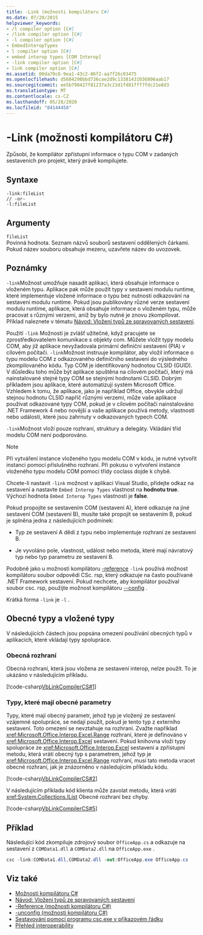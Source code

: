```yaml
---
title: -Link (možnosti kompilátoru C#)
ms.date: 07/20/2015
helpviewer_keywords:
- /l compiler option [C#]
- /link compiler option [C#]
- -l compiler option [C#]
- EmbedInteropTypes
- l compiler option [C#]
- embed interop types [COM Interop]
- -link compiler option [C#]
- link compiler option [C#]
ms.assetid: 00da70c6-9ea1-43c2-86f2-aa7f26c03475
ms.openlocfilehash: d5684298bbd736cae2d9c13381431036806aab17
ms.sourcegitcommit: ee5b798427f81237a3c23d1fd81fff7fdc21e8d3
ms.translationtype: MT
ms.contentlocale: cs-CZ
ms.lasthandoff: 05/28/2020
ms.locfileid: "84144458"
---
```

# <a name="-link-c-compiler-options"></a>-Link (možnosti kompilátoru C#)
Způsobí, že kompilátor zpřístupní informace o typu COM v zadaných sestaveních pro projekt, který právě kompilujete.

## <a name="syntax"></a>Syntaxe

```console
-link:fileList
// -or-
-l:fileList
```

## <a name="arguments"></a>Argumenty
 `fileList`  
 Povinná hodnota. Seznam názvů souborů sestavení oddělených čárkami. Pokud název souboru obsahuje mezeru, uzavřete název do uvozovek.

## <a name="remarks"></a>Poznámky
 `-link`Možnost umožňuje nasadit aplikaci, která obsahuje informace o vloženém typu. Aplikace pak může použít typy v sestavení modulu runtime, které implementuje vložené informace o typu bez nutnosti odkazování na sestavení modulu runtime. Pokud jsou publikovány různé verze sestavení modulu runtime, aplikace, která obsahuje informace o vloženém typu, může pracovat s různými verzemi, aniž by bylo nutné je znovu zkompilovat. Příklad naleznete v tématu [Návod: Vložení typů ze spravovaných sestavení](../../../standard/assembly/embed-types-visual-studio.md).

 Použití `-link` Možnosti je zvlášť užitečné, když pracujete se zprostředkovatelem komunikace s objekty com. Můžete vložit typy modelu COM, aby již aplikace nevyžadovala primární definiční sestavení (PIA) v cílovém počítači. `-link`Možnost instruuje kompilátor, aby vložil informace o typu modelu COM z odkazovaného definičního sestavení do výsledného zkompilovaného kódu. Typ COM je identifikovaný hodnotou CLSID (GUID). V důsledku toho může být aplikace spuštěna na cílovém počítači, který má nainstalované stejné typy COM se stejnými hodnotami CLSID. Dobrým příkladem jsou aplikace, které automatizují systém Microsoft Office. Vzhledem k tomu, že aplikace, jako je například Office, obvykle udržují stejnou hodnotu CLSID napříč různými verzemi, může vaše aplikace používat odkazované typy COM, pokud je v cílovém počítači nainstalováno .NET Framework 4 nebo novější a vaše aplikace používá metody, vlastnosti nebo události, které jsou zahrnuty v odkazovaných typech COM.

 `-link`Možnost vloží pouze rozhraní, struktury a delegáty. Vkládání tříd modelu COM není podporováno.

> [!NOTE]
> Při vytváření instance vloženého typu modelu COM v kódu, je nutné vytvořit instanci pomocí příslušného rozhraní. Při pokusu o vytvoření instance vloženého typu modelu COM pomocí třídy coclass dojde k chybě.

 Chcete-li nastavit `-link` možnost v aplikaci Visual Studio, přidejte odkaz na sestavení a nastavte `Embed Interop Types` vlastnost na **hodnotu true**. Výchozí hodnota `Embed Interop Types` vlastnosti je **false**.

 Pokud propojíte se sestavením COM (sestavení A), které odkazuje na jiné sestavení COM (sestavení B), musíte také propojit se sestavením B, pokud je splněna jedna z následujících podmínek:

- Typ ze sestavení A dědí z typu nebo implementuje rozhraní ze sestavení B.

- Je vyvoláno pole, vlastnost, událost nebo metoda, které mají návratový typ nebo typ parametru ze sestavení B.

 Podobně jako u možnosti kompilátoru [-reference](./reference-compiler-option.md) `-link` používá možnost kompilátoru soubor odpovědí CSc. rsp, který odkazuje na často používané .NET Framework sestavení. Pokud nechcete, aby kompilátor používal soubor csc. rsp, použijte možnost kompilátoru [--config](./noconfig-compiler-option.md) .

 Krátká forma `-link` je `-l` .

## <a name="generics-and-embedded-types"></a>Obecné typy a vložené typy
 V následujících částech jsou popsána omezení používání obecných typů v aplikacích, které vkládají typy spolupráce.

### <a name="generic-interfaces"></a>Obecná rozhraní
 Obecná rozhraní, která jsou vložena ze sestavení interop, nelze použít. To je ukázáno v následujícím příkladu.

 [!code-csharp[VbLinkCompilerCS#1](~/samples/snippets/csharp/VS_Snippets_VBCSharp/vblinkcompilercs/cs/program.cs#1)]

### <a name="types-that-have-generic-parameters"></a>Typy, které mají obecné parametry
 Typy, které mají obecný parametr, jehož typ je vložený ze sestavení vzájemné spolupráce, se nedají použít, pokud je tento typ z externího sestavení. Toto omezení se nevztahuje na rozhraní. Zvažte například <xref:Microsoft.Office.Interop.Excel.Range> rozhraní, které je definováno v <xref:Microsoft.Office.Interop.Excel> sestavení. Pokud knihovna vloží typy spolupráce ze <xref:Microsoft.Office.Interop.Excel> sestavení a zpřístupní metodu, která vrátí obecný typ s parametrem, jehož typ je <xref:Microsoft.Office.Interop.Excel.Range> rozhraní, musí tato metoda vracet obecné rozhraní, jak je znázorněno v následujícím příkladu kódu.

[!code-csharp[VbLinkCompilerCS#2](~/samples/snippets/csharp/VS_Snippets_VBCSharp/vblinkcompilercs/cs/utility.cs)]

 V následujícím příkladu kód klienta může zavolat metodu, která vrátí <xref:System.Collections.IList> Obecné rozhraní bez chyby.

 [!code-csharp[VbLinkCompilerCS#5](~/samples/snippets/csharp/VS_Snippets_VBCSharp/vblinkcompilercs/cs/program.cs#5)]

## <a name="example"></a>Příklad
 Následující kód zkompiluje zdrojový soubor `OfficeApp.cs` a odkazuje na sestavení z `COMData1.dll` a `COMData2.dll` na `OfficeApp.exe` .

```csharp
csc -link:COMData1.dll,COMData2.dll -out:OfficeApp.exe OfficeApp.cs
```

## <a name="see-also"></a>Viz také

- [Možnosti kompilátoru C#](./index.md)
- [Návod: Vložení typů ze spravovaných sestavení](../../../standard/assembly/embed-types-visual-studio.md)
- [-Reference (možnosti kompilátoru C#)](./reference-compiler-option.md)
- [-unconfig (možnosti kompilátoru C#)](./noconfig-compiler-option.md)
- [Sestavování pomocí programu csc.exe v příkazovém řádku](./command-line-building-with-csc-exe.md)
- [Přehled interoperability](../../programming-guide/interop/interoperability-overview.md)
